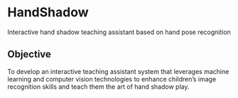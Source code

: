 # HandShadow
Interactive hand shadow teaching assistant based on hand pose recognition

## Objective

To develop an interactive teaching assistant system that leverages machine learning and computer vision technologies to enhance children’s image recognition skills and teach them the art of hand shadow play.
